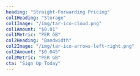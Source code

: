 ```yaml
---
heading: "Straight-Forwarding Pricing"
col1Heading: "Storage"
col1Image: "/img/tar-ico-cloud.png"
col1Amount: "$0.01"
col1Metric: "PER GB"
col2Heading: "Bandwidth"
col2Image: "/img/tar-ico-arrows-left-right.png"
col2Amount: "$0.045"
col2Metric: "PER GB"
cta: "Sign Up Today"
---
```

